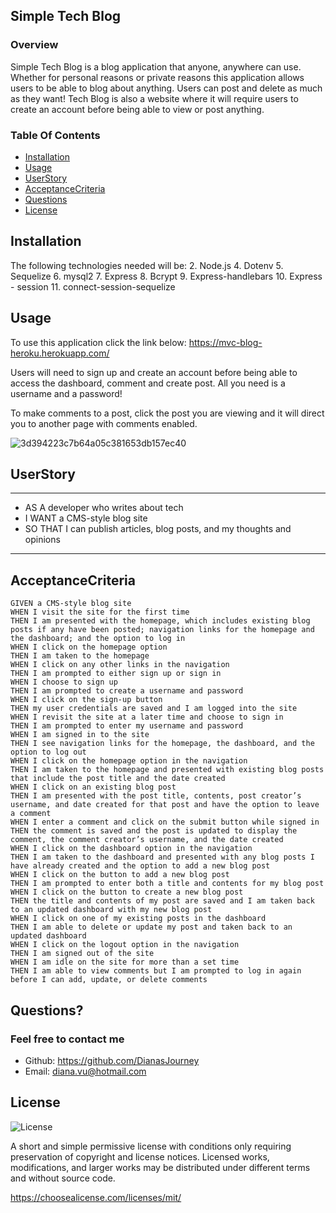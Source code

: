## Simple Tech Blog

### Overview
Simple Tech Blog is a blog application that anyone, anywhere can use. Whether for personal reasons or private reasons this application allows users to be able to blog about anything. Users can post and delete as much as they want! Tech Blog is also a website where it will require users to create an account before being able to view or post anything. 

### Table Of Contents
- [Installation](#installation)
- [Usage](#usage)
- [UserStory](#userstory)
- [AcceptanceCriteria](#acceptancecriteria)
- [Questions](#questions)
- [License](#license)


## Installation
The following technologies needed will be:
2. Node.js
4. Dotenv
5. Sequelize
6. mysql2
7. Express
8. Bcrypt
9. Express-handlebars
10. Express - session
11. connect-session-sequelize

## Usage


To use this application click the link below:
https://mvc-blog-heroku.herokuapp.com/

Users will need to sign up and create an account before being able to access the dashboard, comment and create post. All you need is a username and a password!

To make comments to a post, click the post you are viewing and it will direct you to another page with comments enabled.


![3d394223c7b64a05c381653db157ec40](https://user-images.githubusercontent.com/109758045/200079739-a29a8a11-a512-49c2-8e15-a22399115a2b.png)




## UserStory
---
- AS A developer who writes about tech
- I WANT a CMS-style blog site
- SO THAT I can publish articles, blog posts, and my thoughts and opinions
---

## AcceptanceCriteria
```
GIVEN a CMS-style blog site
WHEN I visit the site for the first time
THEN I am presented with the homepage, which includes existing blog posts if any have been posted; navigation links for the homepage and the dashboard; and the option to log in
WHEN I click on the homepage option
THEN I am taken to the homepage
WHEN I click on any other links in the navigation
THEN I am prompted to either sign up or sign in
WHEN I choose to sign up
THEN I am prompted to create a username and password
WHEN I click on the sign-up button
THEN my user credentials are saved and I am logged into the site
WHEN I revisit the site at a later time and choose to sign in
THEN I am prompted to enter my username and password
WHEN I am signed in to the site
THEN I see navigation links for the homepage, the dashboard, and the option to log out
WHEN I click on the homepage option in the navigation
THEN I am taken to the homepage and presented with existing blog posts that include the post title and the date created
WHEN I click on an existing blog post
THEN I am presented with the post title, contents, post creator’s username, and date created for that post and have the option to leave a comment
WHEN I enter a comment and click on the submit button while signed in
THEN the comment is saved and the post is updated to display the comment, the comment creator’s username, and the date created
WHEN I click on the dashboard option in the navigation
THEN I am taken to the dashboard and presented with any blog posts I have already created and the option to add a new blog post
WHEN I click on the button to add a new blog post
THEN I am prompted to enter both a title and contents for my blog post
WHEN I click on the button to create a new blog post
THEN the title and contents of my post are saved and I am taken back to an updated dashboard with my new blog post
WHEN I click on one of my existing posts in the dashboard
THEN I am able to delete or update my post and taken back to an updated dashboard
WHEN I click on the logout option in the navigation
THEN I am signed out of the site
WHEN I am idle on the site for more than a set time
THEN I am able to view comments but I am prompted to log in again before I can add, update, or delete comments
```

## Questions?
### Feel free to contact me
- Github: https://github.com/DianasJourney
- Email: diana.vu@hotmail.com

## License
![License](https://img.shields.io/badge/License-MIT-yellow.svg)

A short and simple permissive license with conditions only requiring preservation of copyright and license notices. Licensed works, modifications, and larger works may be distributed under different terms and without source code.

https://choosealicense.com/licenses/mit/